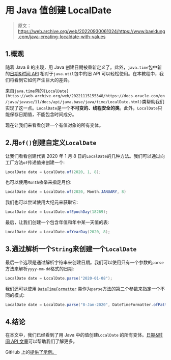# 用 Java 值创建 LocalDate

> 原文：<https://web.archive.org/web/20220930061024/https://www.baeldung.com/java-creating-localdate-with-values>

## 1.概观

随着 Java 8 的出现，用 Java 创建日期被重新定义了。此外，`java.time`包中新的[日期&时间 API](/web/20221115155348/https://www.baeldung.com/migrating-to-java-8-date-time-api) 相对于`java.util`包中的旧 API 可以轻松使用。在本教程中，我们将看到它如何产生巨大的差异。

来自`java.time`包的`[LocalDate](https://web.archive.org/web/20221115155348/https://docs.oracle.com/en/java/javase/11/docs/api/java.base/java/time/LocalDate.html)`类帮助我们实现了这一点。`LocalDate`是一个**不可变的、线程安全的类**。此外，`LocalDate`只能保存日期值，不能包含时间成分。

现在让我们来看看创建一个有值对象的所有变体。

## 2.用`of()`创建自定义`LocalDate`

让我们看看创建代表 2020 年 1 月 8 日的`LocalDate`的几种方法。我们可以通过向工厂方法`of`传递值来创建一个:

```java
LocalDate date = LocalDate.of(2020, 1, 8);
```

也可以使用`Month`枚举来指定月份:

```java
LocalDate date = LocalDate.of(2020, Month.JANUARY, 8)
```

我们也可以尝试使用大纪元来获取它:

```java
LocalDate date = LocalDate.ofEpochDay(18269);
```

最后，让我们创建一个包含年值和年中某一天值的表:

```java
LocalDate date = LocalDate.ofYearDay(2020, 8);
```

## 3.通过解析一个`String`来创建一个`LocalDate`

最后一个选项是通过解析字符串来创建日期。我们可以使用只有一个参数的`parse`方法来解析`yyyy-mm-dd`格式的日期:

```java
LocalDate date = LocalDate.parse("2020-01-08");
```

我们还可以使用 [`DateTimeFormatter`](https://web.archive.org/web/20221115155348/https://docs.oracle.com/en/java/javase/11/docs/api/java.base/java/time/format/DateTimeFormatter.html) 类作为`parse`方法的第二个参数来指定一个不同的模式:

```java
LocalDate date = LocalDate.parse("8-Jan-2020", DateTimeFormatter.ofPattern("d-MMM-yyyy"));
```

## 4.结论

在本文中，我们已经看到了用 Java 中的值创建`LocalDate` 的所有变体。[日期&时间 API 文章](/web/20221115155348/https://www.baeldung.com/java-8-date-time-intro)可以帮助我们了解更多。

GitHub 上的[提供了示例。](https://web.archive.org/web/20221115155348/https://github.com/eugenp/tutorials/tree/master/core-java-modules/core-java-8-datetime-2)